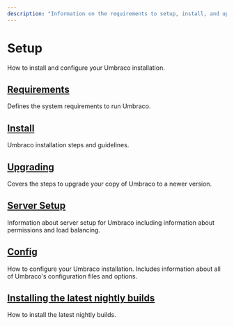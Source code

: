 ```yaml
---
description: "Information on the requirements to setup, install, and upgrade Umbraco"
---
```


# Setup

How to install and configure your Umbraco installation.

## [Requirements](requirements.md)

Defines the system requirements to run Umbraco.

## [Install](install/README.md)

Umbraco installation steps and guidelines.

## [Upgrading](upgrading/README.md)

Covers the steps to upgrade your copy of Umbraco to a newer version.

## [Server Setup](server-setup/README.md)

Information about server setup for Umbraco including information about permissions and load balancing.

## [Config](../../reference/configuration/README.md)

How to configure your Umbraco installation. Includes information about all of Umbraco's configuration files and options.

## [Installing the latest nightly builds](install/installing-nightly-builds.md)

How to install the latest nightly builds.
